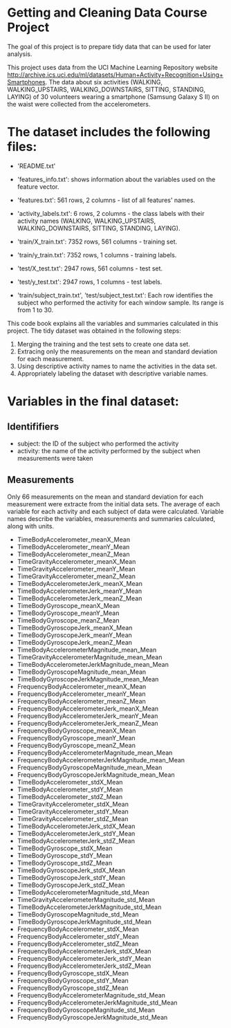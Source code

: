 
# Getting and Cleaning Data Course Project
The goal of this project is to prepare tidy data that can be used for later analysis. 

This project uses data from the UCI Machine Learning Repository website http://archive.ics.uci.edu/ml/datasets/Human+Activity+Recognition+Using+Smartphones. The data about six activities (WALKING, WALKING_UPSTAIRS, WALKING_DOWNSTAIRS, SITTING, STANDING, LAYING) of 30 volunteers wearing a smartphone (Samsung Galaxy S II) on the waist were collected from the accelerometers.

The dataset includes the following files:
=========================================

- 'README.txt'

- 'features_info.txt': shows information about the variables used on the feature vector.

- 'features.txt': 561 rows, 2 columns - list of all features' names.

- 'activity_labels.txt': 6 rows, 2 columns - the class labels with their activity names (WALKING, WALKING_UPSTAIRS, WALKING_DOWNSTAIRS, SITTING, STANDING, LAYING).

- 'train/X_train.txt':  7352 rows, 561 columns - training set.

- 'train/y_train.txt': 7352 rows, 1 columns - training labels.

- 'test/X_test.txt': 2947 rows, 561 columns - test set.

- 'test/y_test.txt': 2947 rows, 1 columns - test labels.

- 'train/subject_train.txt', 'test/subject_test.txt': Each row identifies the subject who performed the activity for each window sample. Its range is from 1 to 30. 

This code book explains all the variables and summaries calculated in this project. The tidy dataset was obtained in the following steps:
1. Merging the training and the test sets to create one data set.
2. Extracing only the measurements on the mean and standard deviation for each measurement. 
3. Using descriptive activity names to name the activities in the data set.
4. Appropriately labeling the dataset with descriptive variable names. 


Variables in the final dataset:
===============================

## Identififiers
* subject: the ID of the subject who performed the activity
* activity: the name of the activity performed by the subject when measurements were taken

## Measurements
Only 66 measurements on the mean and standard deviation for each measurement were extracte from the initial data sets. The average of each variable for each activity and each subject of data were calculated. Variable names describe the variables, measurements and summaries calculated, along with units.

 * TimeBodyAccelerometer_meanX_Mean                 
 * TimeBodyAccelerometer_meanY_Mean                 
 * TimeBodyAccelerometer_meanZ_Mean                 
 * TimeGravityAccelerometer_meanX_Mean              
 * TimeGravityAccelerometer_meanY_Mean              
 * TimeGravityAccelerometer_meanZ_Mean              
 * TimeBodyAccelerometerJerk_meanX_Mean             
 * TimeBodyAccelerometerJerk_meanY_Mean             
 * TimeBodyAccelerometerJerk_meanZ_Mean             
 * TimeBodyGyroscope_meanX_Mean                     
 * TimeBodyGyroscope_meanY_Mean                     
 * TimeBodyGyroscope_meanZ_Mean                     
 * TimeBodyGyroscopeJerk_meanX_Mean                 
 * TimeBodyGyroscopeJerk_meanY_Mean                 
 * TimeBodyGyroscopeJerk_meanZ_Mean                 
 * TimeBodyAccelerometerMagnitude_mean_Mean         
 * TimeGravityAccelerometerMagnitude_mean_Mean      
 * TimeBodyAccelerometerJerkMagnitude_mean_Mean     
 * TimeBodyGyroscopeMagnitude_mean_Mean             
 * TimeBodyGyroscopeJerkMagnitude_mean_Mean         
 * FrequencyBodyAccelerometer_meanX_Mean            
 * FrequencyBodyAccelerometer_meanY_Mean           
 * FrequencyBodyAccelerometer_meanZ_Mean            
 * FrequencyBodyAccelerometerJerk_meanX_Mean        
 * FrequencyBodyAccelerometerJerk_meanY_Mean        
 * FrequencyBodyAccelerometerJerk_meanZ_Mean        
 * FrequencyBodyGyroscope_meanX_Mean                
 * FrequencyBodyGyroscope_meanY_Mean                
 * FrequencyBodyGyroscope_meanZ_Mean                
 * FrequencyBodyAccelerometerMagnitude_mean_Mean    
 * FrequencyBodyAccelerometerJerkMagnitude_mean_Mean
 * FrequencyBodyGyroscopeMagnitude_mean_Mean        
 * FrequencyBodyGyroscopeJerkMagnitude_mean_Mean    
 * TimeBodyAccelerometer_stdX_Mean                  
 * TimeBodyAccelerometer_stdY_Mean                  
 * TimeBodyAccelerometer_stdZ_Mean                  
 * TimeGravityAccelerometer_stdX_Mean               
 * TimeGravityAccelerometer_stdY_Mean               
 * TimeGravityAccelerometer_stdZ_Mean               
 * TimeBodyAccelerometerJerk_stdX_Mean              
 * TimeBodyAccelerometerJerk_stdY_Mean              
 * TimeBodyAccelerometerJerk_stdZ_Mean              
 * TimeBodyGyroscope_stdX_Mean                      
 * TimeBodyGyroscope_stdY_Mean                      
 * TimeBodyGyroscope_stdZ_Mean                      
 * TimeBodyGyroscopeJerk_stdX_Mean                  
 * TimeBodyGyroscopeJerk_stdY_Mean                  
 * TimeBodyGyroscopeJerk_stdZ_Mean                  
 * TimeBodyAccelerometerMagnitude_std_Mean          
 * TimeGravityAccelerometerMagnitude_std_Mean
 * TimeBodyAccelerometerJerkMagnitude_std_Mean       
 * TimeBodyGyroscopeMagnitude_std_Mean              
 * TimeBodyGyroscopeJerkMagnitude_std_Mean          
 * FrequencyBodyAccelerometer_stdX_Mean             
 * FrequencyBodyAccelerometer_stdY_Mean             
 * FrequencyBodyAccelerometer_stdZ_Mean             
 * FrequencyBodyAccelerometerJerk_stdX_Mean         
 * FrequencyBodyAccelerometerJerk_stdY_Mean         
 * FrequencyBodyAccelerometerJerk_stdZ_Mean         
 * FrequencyBodyGyroscope_stdX_Mean                 
 * FrequencyBodyGyroscope_stdY_Mean                 
 * FrequencyBodyGyroscope_stdZ_Mean                 
 * FrequencyBodyAccelerometerMagnitude_std_Mean     
 * FrequencyBodyAccelerometerJerkMagnitude_std_Mean 
 * FrequencyBodyGyroscopeMagnitude_std_Mean         
 * FrequencyBodyGyroscopeJerkMagnitude_std_Mean
